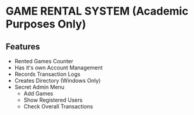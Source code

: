 # GAME RENTAL SYSTEM (Academic Purposes Only)
## Features
- Rented Games Counter
- Has it's own Account Management
- Records Transaction Logs
- Creates Directory (Windows Only)
- Secret Admin Menu
  - Add Games
  - Show Registered Users
  - Check Overall Transactions
  


